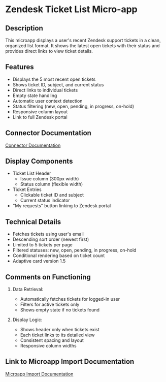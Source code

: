 # Zendesk Ticket List Micro-app

## Description
This microapp displays a user's recent Zendesk support tickets in a clean, organized list format. It shows the latest open tickets with their status and provides direct links to view ticket details.

## Features
- Displays the 5 most recent open tickets
- Shows ticket ID, subject, and current status
- Direct links to individual tickets
- Empty state handling
- Automatic user context detection
- Status filtering (new, open, pending, in progress, on-hold)
- Responsive column layout
- Link to full Zendesk portal

## Connector Documentation
[Connector Documentation](https://docs.lumapps.com/docs/admin-l4430581765424978extensions)

## Display Components
- Ticket List Header
  - Issue column (300px width)
  - Status column (flexible width)
- Ticket Entries
  - Clickable ticket ID and subject
  - Current status indicator
- "My requests" button linking to Zendesk portal

## Technical Details
- Fetches tickets using user's email
- Descending sort order (newest first)
- Limited to 5 tickets per page
- Filtered statuses: new, open, pending, in progress, on-hold
- Conditional rendering based on ticket count
- Adaptive card version 1.5

## Comments on Functioning
1. Data Retrieval:
   - Automatically fetches tickets for logged-in user
   - Filters for active tickets only
   - Shows empty state if no tickets found

2. Display Logic:
   - Shows header only when tickets exist
   - Each ticket links to its detailed view
   - Consistent spacing and layout
   - Responsive column widths

## Link to Microapp Import Documentation
[Microapp Import Documentation](#)
